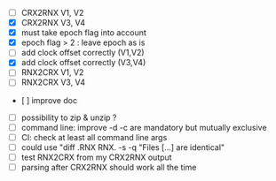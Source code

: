 * [ ] CRX2RNX V1, V2
* [x] CRX2RNX V3, V4
* [x] must take epoch flag into account
* [x] epoch flag > 2 : leave epoch as is
* [ ] add clock offset correctly (V1,V2)
* [x] add clock offset correctly (V3,V4)
* [ ] RNX2CRX V1, V2
* [ ] RNX2CRX V3, V4
* [ ] improve doc
* [ ] possibility to zip & unzip ?
* [ ] command line: improve -d -c are mandatory but mutually exclusive
* [ ] CI: check at least all command line args
* [ ] could use "diff .RNX RNX. -s -q "Files [...] are identical"
* [ ] test RNX2CRX from my CRX2RNX output 
* [ ] parsing after CRX2RNX should work all the time
